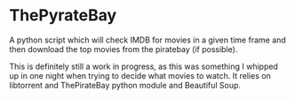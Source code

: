 ThePyrateBay
============

A python script which will check IMDB for movies in a given time frame and then download the top movies from the piratebay (if possible).

This is definitely still a work in progress, as this was something I whipped up in one night when trying to decide what movies to watch.  It relies on libtorrent and ThePirateBay python module and Beautiful Soup.
